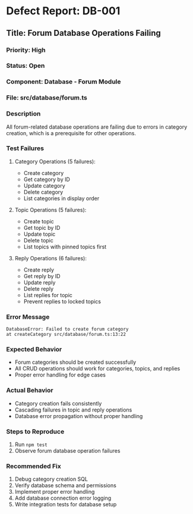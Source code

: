 # Defect Report: DB-001
## Title: Forum Database Operations Failing

### Priority: High
### Status: Open
### Component: Database - Forum Module
### File: src/database/forum.ts

### Description
All forum-related database operations are failing due to errors in category creation, which is a prerequisite for other operations.

### Test Failures
1. Category Operations (5 failures):
   - Create category
   - Get category by ID
   - Update category
   - Delete category
   - List categories in display order

2. Topic Operations (5 failures):
   - Create topic
   - Get topic by ID
   - Update topic
   - Delete topic
   - List topics with pinned topics first

3. Reply Operations (6 failures):
   - Create reply
   - Get reply by ID
   - Update reply
   - Delete reply
   - List replies for topic
   - Prevent replies to locked topics

### Error Message
```
DatabaseError: Failed to create forum category
at createCategory src/database/forum.ts:13:22
```

### Expected Behavior
- Forum categories should be created successfully
- All CRUD operations should work for categories, topics, and replies
- Proper error handling for edge cases

### Actual Behavior
- Category creation fails consistently
- Cascading failures in topic and reply operations
- Database error propagation without proper handling

### Steps to Reproduce
1. Run `npm test`
2. Observe forum database operation failures

### Recommended Fix
1. Debug category creation SQL
2. Verify database schema and permissions
3. Implement proper error handling
4. Add database connection error logging
5. Write integration tests for database setup
